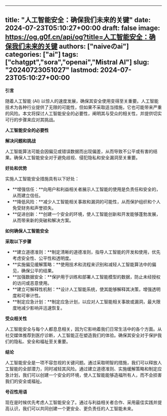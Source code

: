 
---
title: "人工智能安全：确保我们未来的关键"
date: 2024-07-23T05:10:27+00:00
draft: false
image: https://og.g0f.cn/api/og?title=人工智能安全：确保我们未来的关键
authors: ["naiveのai"]
categories: ["ai"]
tags: ["chatgpt","sora","openai","Mistral AI"]
slug: "20240723051027"
lastmod: 2024-07-23T05:10:27+00:00
---
**引言**

随着人工智能 (AI) 以惊人的速度发展，确保其安全使用变得至关重要。人工智能技术为各种行业提供了无限的可能性，但如果不采取适当措施，它也可能带来严重的风险。本文将探讨人工智能安全的必要性，阐明其与受众的相关性，并提供切实可行的步骤来应对其挑战。

**人工智能安全的必要性**

**解决问题和挑战**

人工智能算法可能会因偏见或错误数据而出现偏差，从而导致不公平或有害的结果。确保人工智能安全对于避免歧视、侵犯隐私和安全漏洞至关重要。

**好处和优势**

实施人工智能安全措施具有以下好处：

* **增强信任：**向用户和利益相关者展示人工智能的使用是负责任和安全的，从而建立信任。
* **降低风险：**减少人工智能相关事故和漏洞的可能性，从而保护组织和个人免受财务和声誉损失。
* **促进创新：**创建一个安全的环境，使人工智能创新和开发能够蓬勃发展，从而带来新的突破和解决方案。

**如何确保人工智能安全**

**采取以下步骤**

* **建立道德准则：**制定清晰的道德准则，指导人工智能的开发和使用，优先考虑安全性、公平性和透明度。
* **实施偏见缓解策略：**使用技术和流程来识别和减轻人工智能算法中的偏见，确保公平的结果。
* **加强数据安全：**保护用于训练和部署人工智能模型的数据，防止未经授权的访问或恶意使用。
* **建立可解释性机制：**设计人工智能系统，使其能够解释其决策，增强透明度和可审计性。
* **制定应急计划：**制定应急计划，以应对人工智能相关事故或漏洞，最大限度地减少影响并迅速恢复。

**受众相关性**

人工智能安全与每个人都息息相关，因为它影响着我们日常生活中的各个方面。从社交媒体推荐到医疗诊断，人工智能正在塑造我们的体验。确保其安全对于保护我们的隐私、安全和福祉至关重要。

**结论**

人工智能安全是一项不容忽视的关键问题。通过采取明智的措施，我们可以释放人工智能的全部潜力，同时减轻其风险。通过建立道德准则、实施缓解策略和制定应急计划，我们可以创建一个安全的环境，使人工智能能够造福所有人，而不会损害我们的安全或福祉。

**号召性用语**

现在是时候优先考虑人工智能安全了。通过与利益相关者合作、采用最佳实践并提高认识，我们可以共同创建一个更安全、更负责任的人工智能未来。